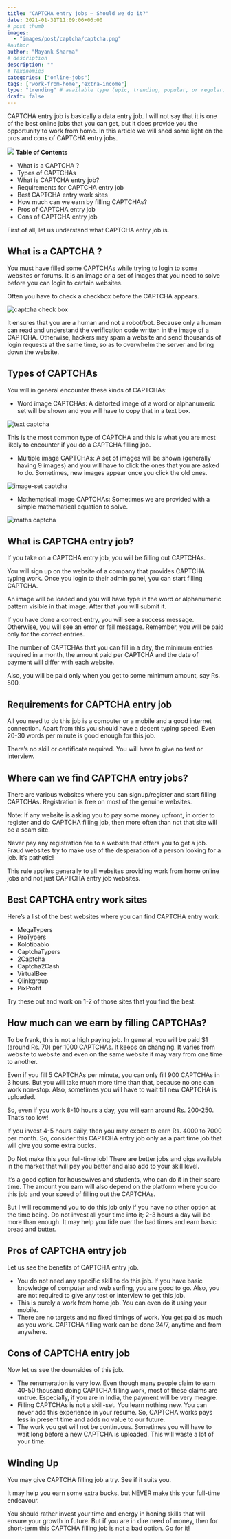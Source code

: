 ```yaml
---
title: "CAPTCHA entry jobs – Should we do it?"
date: 2021-01-31T11:09:06+06:00
# post thumb
images:
  - "images/post/captcha/captcha.png"
#author
author: "Mayank Sharma"
# description
description: ""
# Taxonomies
categories: ["online-jobs"]
tags: ["work-from-home","extra-income"]
type: "trending" # available type (epic, trending, popular, or regular)
draft: false
---
```


CAPTCHA entry job is basically a data entry job.  I will not say that it is one of the best online jobs that you can get, but it does provide you the opportunity to work from home.  In this article we will shed some light on the pros and cons of CAPTCHA entry jobs.

<div class="toc-mak">
<img src="../../images/pencil.png">
<b>Table of Contents</b>
<ul>
<li>What is a CAPTCHA ?</li>
<li>Types of CAPTCHAs</li>
<li>What is CAPTCHA entry job?</li>
<li>Requirements for CAPTCHA entry job</li>
<li>Best CAPTCHA entry work sites</li>
<li>How much can we earn by filling CAPTCHAs?</li>
<li>Pros of CAPTCHA entry job</li>
<li>Cons of CAPTCHA entry job</li>
</ul>
</div>

First of all, let us understand what CAPTCHA entry job is.

## What is a CAPTCHA ?

You must have filled some CAPTCHAs while trying to login to some websites or forums. It is an image or a set of images that you need to solve before you can login to certain websites. 

Often you have to check a checkbox before the CAPTCHA appears. 

<img src="../../../images/post/captcha/captcha-check-box.png" alt="captcha check box"> <br>

It ensures that you are a human and not a robot/bot. Because only a human can read and understand the verification code written in the image of a CAPTCHA. Otherwise, hackers may spam a website and send thousands of login requests at the same time, so as to overwhelm the server and bring down the website. 

## Types of CAPTCHAs

You will in general encounter these kinds of CAPTCHAs:

* Word image CAPTCHAs: A distorted image of a word or alphanumeric set will be shown and you will have to copy that in a text box. 

<img src="../../../images/post/captcha/text-captcha.png" alt="text captcha"> <br>

This is the most common type of CAPTCHA and this is what you are most likely to encounter if you do a CAPTCHA filling job. 

* Multiple image CAPTCHAs: A set of images will be shown (generally having 9 images) and you will have to click the ones that you are asked to do. Sometimes, new images appear once you click the old ones. 

<img src="../../../images/post/captcha/image-set-captcha.png" alt="image-set captcha"> <br>

* Mathematical image CAPTCHAs: Sometimes we are provided with a simple mathematical equation to solve. 

<img src="../../../images/post/captcha/maths-captcha.png" alt="maths captcha"> <br>

## What is CAPTCHA entry job?

If you take on a CAPTCHA entry job, you will be filling out CAPTCHAs. 

You will sign up on the website of a company that provides CAPTCHA typing work. Once you login to their admin panel, you can start filling CAPTCHA. 

An image will be loaded and you will have type in the word or alphanumeric pattern visible in that image. After that you will submit it.

If you have done a correct entry, you will see a success message. Otherwise, you will see an error or fail message. Remember, you will be paid only for the correct entries. 

The number of CAPTCHAs that you can fill in a day, the minimum entries required in a month, the amount paid per CAPTCHA and the date of payment will differ with each website. 

Also, you will be paid only when you get to some minimum amount, say Rs. 500. 

## Requirements for CAPTCHA entry job

All you need to do this job is a computer or a mobile and a good internet connection. Apart from this you should have a decent typing speed. Even 20-30 words per minute is good enough for this job. 

There’s no skill or certificate required. You will have to give no test or interview. 

## Where can we find CAPTCHA entry jobs?

There are various websites where you can signup/register and start filling CAPTCHAs. Registration is free on most of the genuine websites. 

Note: If any website is asking you to pay some money upfront, in order to register and do CAPTCHA filling job, then more often than not that site will be a scam site. 

Never pay any registration fee to a website that offers you to get a job. Fraud websites try to make use of the desperation of a person looking for a job. It’s pathetic!

This rule applies generally to all websites providing work from home online jobs and not just CAPTCHA entry job websites. 

## Best CAPTCHA entry work sites

Here’s a list of the best websites where you can find CAPTCHA entry work:

* MegaTypers
* ProTypers
* Kolotibablo
* CaptchaTypers
* 2Captcha
* Captcha2Cash
* VirtualBee
* Qlinkgroup
* PixProfit

Try these out and work on 1-2 of those sites that you find the best. 

## How much can we earn by filling CAPTCHAs?

To be frank, this is not a high paying job. In general, you will be paid $1 (around Rs. 70) per 1000 CAPTCHAs. It keeps on changing. It varies from website to website and even on the same website it may vary from one time to another. 

Even if you fill 5 CAPTCHAs per minute, you can only fill 900 CAPTCHAs in 3 hours. But you will take much more time than that, because no one can work non-stop. Also, sometimes you will have to wait till new CAPTCHA is uploaded. 

So, even if you work 8-10 hours a day, you will earn around Rs. 200-250. That’s too low! 

If you invest 4-5 hours daily, then you may expect to earn Rs. 4000 to 7000 per month. So, consider this CAPTCHA entry job only as a part time job that will give you some extra bucks. 

Do Not make this your full-time job! There are better jobs and gigs available in the market that will pay you better and also add to your skill level. 

It’s a good option for housewives and students, who can do it in their spare time. The amount you earn will also depend on the platform where you do this job and your speed of filling out the CAPTCHAs. 

But I will recommend you to do this job only if you have no other option at the time being. Do not invest all your time into it; 2-3 hours a day will be more than enough. It may help you tide over the bad times and earn basic bread and butter.

## Pros of CAPTCHA entry job

Let us see the benefits of CAPTCHA entry job.

* You do not need any specific skill to do this job. If you have basic knowledge of computer and web surfing, you are good to go. Also, you are not required to give any test or interview to get this job.
* This is purely a work from home job. You can even do it using your mobile. 
* There are no targets and no fixed timings of work. You get paid as much as you work. CAPTCHA filling work can be done 24/7, anytime and from anywhere. 

## Cons of CAPTCHA entry job

Now let us see the downsides of this job.

* The renumeration is very low. Even though many people claim to earn 40-50 thousand doing CAPTCHA filling work, most of these claims are untrue. Especially, if you are in India, the payment will be very meagre. 
* Filling CAPTCHAs is not a skill-set. You learn nothing new. You can never add this experience in your resume. So, CAPTCHA works pays less in present time and adds no value to our future. 
* The work you get will not be continuous. Sometimes you will have to wait long before a new CAPTCHA is uploaded. This will waste a lot of your time. 

## Winding Up

You may give CAPTCHA filling job a try. See if it suits you. 

It may help you earn some extra bucks, but NEVER make this your full-time endeavour. 

You should rather invest your time and energy in honing skills that will ensure your growth in future. But if you are in dire need of money, then for short-term this CAPTCHA filling job is not a bad option. Go for it!

